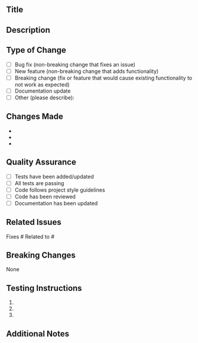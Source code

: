 ## Title

<!-- Provide a concise and descriptive title for your PR -->

## Description

<!-- Describe the changes you've made and why they're necessary -->

## Type of Change

<!-- Mark the appropriate option with an "x" -->

- [ ] Bug fix (non-breaking change that fixes an issue)
- [ ] New feature (non-breaking change that adds functionality)
- [ ] Breaking change (fix or feature that would cause existing functionality to not work as expected)
- [ ] Documentation update
- [ ] Other (please describe):

## Changes Made

<!-- List the key changes made in this PR -->

-

-
-

## Quality Assurance

<!-- Mark completed items with an "x" -->

- [ ] Tests have been added/updated
- [ ] All tests are passing
- [ ] Code follows project style guidelines
- [ ] Code has been reviewed
- [ ] Documentation has been updated

## Related Issues

<!-- Link any related issues using #issue_number -->

Fixes #
Related to #

## Breaking Changes

<!-- List any breaking changes and migration notes if applicable -->

None

## Testing Instructions

<!-- Provide steps to test the changes -->

1.
2.
3.

## Additional Notes

<!-- Add any additional information that might be helpful -->
